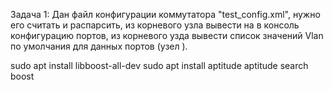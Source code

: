 Задача 1:
	Дан файл конфигурации коммутатора "test_config.xml", нужно его считать и распарсить, 
	из корневого узла <Ports> вывести на в консоль конфигурацию портов, 
	из корневого узда <Vlans> вывести список значений Vlan по умолчания для данных портов (узел <defVlans>).
	


sudo apt install libboost-all-dev
sudo apt install aptitude
aptitude search boost